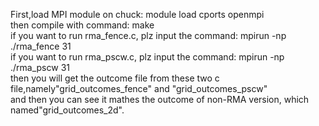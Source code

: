 First,load MPI module on chuck: module load cports openmpi  
then compile with command:  make  
if you want to run rma_fence.c, plz input the command: mpirun -np ./rma_fence 31  
if you want to run rma_pscw.c, plz input the command: mpirun -np ./rma_pscw 31  
then you will get the outcome file from these two c file,namely"grid_outcomes_fence" and "grid_outcomes_pscw"  
and then you can see it mathes the outcome of non-RMA version, which named"grid_outcomes_2d".  
